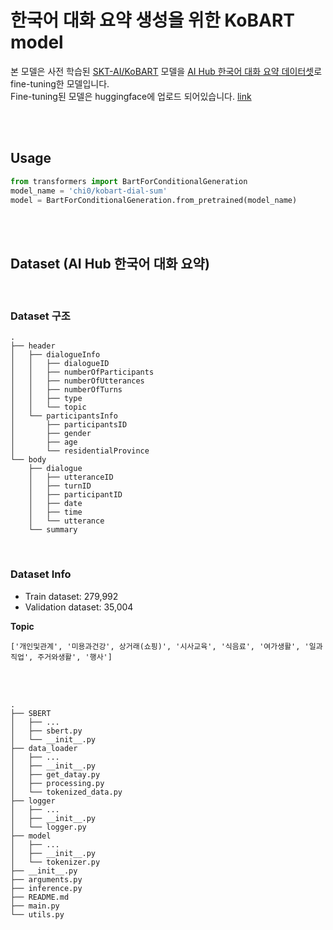 # 한국어 대화 요약 생성을 위한 KoBART model

본 모델은 사전 학습된 [SKT-AI/KoBART](https://github.com/SKT-AI/KoBART#release) 모델을 [AI Hub 한국어 대화 요약 데이터셋](https://aihub.or.kr/aidata/30714)로 fine-tuning한 모델입니다. <br>
Fine-tuning된 모델은 huggingface에 업로드 되어있습니다. [link](https://huggingface.co/chi0/kobart-dial-sum)

<br>
<br>

## Usage
```python
from transformers import BartForConditionalGeneration
model_name = 'chi0/kobart-dial-sum'
model = BartForConditionalGeneration.from_pretrained(model_name)
```
<br><br>


## Dataset (AI Hub 한국어 대화 요약)
<br>

### Dataset 구조
```
.
├── header
│   ├── dialogueInfo
│   │   ├── dialogueID
│   │   ├── numberOfParticipants
│   │   ├── numberOfUtterances
│   │   ├── numberOfTurns
│   │   ├── type
│   │   └── topic
│   └── participantsInfo
│       ├── participantsID
│       ├── gender
│       ├── age
│       └── residentialProvince
└── body
    ├── dialogue
    │   ├── utteranceID
    │   ├── turnID
    │   ├── participantID
    │   ├── date
    │   ├── time
    │   └── utterance
    └── summary
```
<br>

### Dataset Info

- Train dataset: 279,992
- Validation dataset: 35,004

**Topic**
```
['개인및관계', '미용과건강', 상거래(쇼핑)', '시사교육', '식음료', '여가생활', '일과직업', 주거와생활', '행사']
```

<br><br>

```
.
├── SBERT
│   ├── ...
│   ├── sbert.py
│   └── __init__.py
├── data_loader
│   ├── ...
│   ├── __init__.py
│   ├── get_datay.py
│   ├── processing.py
│   └── tokenized_data.py
├── logger
│   ├── ...
│   ├── __init__.py
│   └── logger.py
├── model
│   ├── ...
│   ├── __init__.py
│   └── tokenizer.py
├── __init__.py
├── arguments.py
├── inference.py
├── README.md
├── main.py
└── utils.py
```